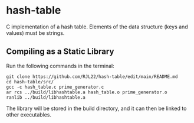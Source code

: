# hash-table
C implementation of a hash table. Elements of the data structure (keys and values) must be strings.
## Compiling as a Static Library
Run the following commands in the terminal:
```
git clone https://github.com/RJL22/hash-table/edit/main/README.md
cd hash-table/src/
gcc -c hash_table.c prime_generator.c
ar rcs ../build/libhashtable.a hash_table.o prime_generator.o
ranlib ../build/libhashtable.a
```
The library will be stored in the build directory, and it can then be linked to other executables.


